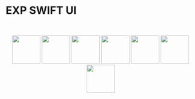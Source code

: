 # EXP SWIFT UI


</br>
<p align="center">
   <img src="https://raw.githubusercontent.com/bakode/exp-swift-ui/main/art/ss1.png" width="75">
   <img src="https://raw.githubusercontent.com/bakode/exp-swift-ui/main/art/ss2.png" width="75">
   <img src="https://raw.githubusercontent.com/bakode/exp-swift-ui/main/art/ss3.png" width="75">
   <img src="https://raw.githubusercontent.com/bakode/exp-swift-ui/main/art/ss4.png" width="75">
   <img src="https://raw.githubusercontent.com/bakode/exp-swift-ui/main/art/ss5.png" width="75">
   <img src="https://raw.githubusercontent.com/bakode/exp-swift-ui/main/art/ss6.png" width="75">
   <img src="https://raw.githubusercontent.com/bakode/exp-swift-ui/main/art/ss7.png" width="75">
</p>
</br>
